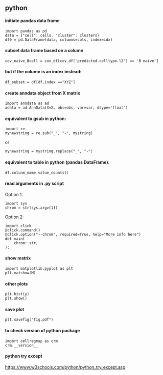 ## python

#### initiate pandas data frame
```
import pandas as pd
data = {"cell": cells, "cluster": clusters}
df0 = pd.DataFrame(data, columns=cols, index=idx)
```

#### subset data frame based on a column
```
cov_naive_Bcell = cov_df[cov_df['predicted.celltype.l2'] == 'B naive']
```
#### but if the column is an index instead:
```
df_subset = df[df.index =="XYZ"]
```

#### create anndata object from X matrix
```
import anndata as ad
adata = ad.AnnData(X=X, obs=obs, var=var, dtype='float')
```

#### equivalent to gsub in python:
```
import re
mynewstring = re.sub("_", "-", mystring)
```
or
```
mynewstring = mystring.replace("_", "-")
```
#### equivalent to table in python (pandas DataFrame):
```
df.colunm_name.value_counts()
```

#### read arguments in .py script
Option 1:
```
import sys
chrom = str(sys.argv[1])
```
Option 2:
```
import click
@click.command()
@click.option("--chrom", required=True, help="More info here")
def main(
    chrom: str,
):
```

#### show matrix
```
import matplotlib.pyplot as plt
plt.matshow(M)
```

#### other plots
```
plt.hist(y)
plt.show()
```

#### save plot
```
plt.savefig("fig.pdf")
```

#### to check version of python package
```
import cellregmap as crm
crm.__version__
```
#### python try except
https://www.w3schools.com/python/python_try_except.asp
